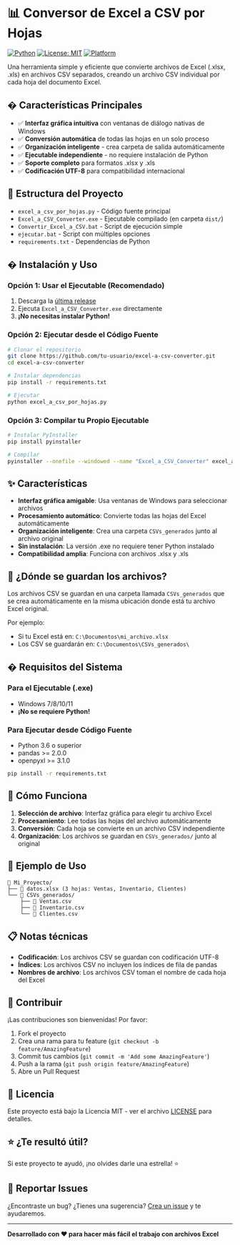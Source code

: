 # 📊 Conversor de Excel a CSV por Hojas

[![Python](https://img.shields.io/badge/Python-3.6+-blue.svg)](https://www.python.org/downloads/)
[![License: MIT](https://img.shields.io/badge/License-MIT-yellow.svg)](https://opensource.org/licenses/MIT)
[![Platform](https://img.shields.io/badge/Platform-Windows-lightgrey.svg)](https://www.microsoft.com/windows)

Una herramienta simple y eficiente que convierte archivos de Excel (.xlsx, .xls) en archivos CSV separados, creando un archivo CSV individual por cada hoja del documento Excel.

## � Características Principales

- ✅ **Interfaz gráfica intuitiva** con ventanas de diálogo nativas de Windows
- ✅ **Conversión automática** de todas las hojas en un solo proceso  
- ✅ **Organización inteligente** - crea carpeta de salida automáticamente
- ✅ **Ejecutable independiente** - no requiere instalación de Python
- ✅ **Soporte completo** para formatos .xlsx y .xls
- ✅ **Codificación UTF-8** para compatibilidad internacional

## 📁 Estructura del Proyecto

- `excel_a_csv_por_hojas.py` - Código fuente principal
- `Excel_a_CSV_Converter.exe` - Ejecutable compilado (en carpeta `dist/`)  
- `Convertir_Excel_a_CSV.bat` - Script de ejecución simple
- `ejecutar.bat` - Script con múltiples opciones
- `requirements.txt` - Dependencias de Python

## �️ Instalación y Uso

### Opción 1: Usar el Ejecutable (Recomendado)
1. Descarga la [última release](../../releases)
2. Ejecuta `Excel_a_CSV_Converter.exe` directamente
3. **¡No necesitas instalar Python!**

### Opción 2: Ejecutar desde el Código Fuente
```bash
# Clonar el repositorio
git clone https://github.com/tu-usuario/excel-a-csv-converter.git
cd excel-a-csv-converter

# Instalar dependencias
pip install -r requirements.txt

# Ejecutar
python excel_a_csv_por_hojas.py
```

### Opción 3: Compilar tu Propio Ejecutable
```bash
# Instalar PyInstaller
pip install pyinstaller

# Compilar
pyinstaller --onefile --windowed --name "Excel_a_CSV_Converter" excel_a_csv_por_hojas.py
```

## ✨ Características

- **Interfaz gráfica amigable**: Usa ventanas de Windows para seleccionar archivos
- **Procesamiento automático**: Convierte todas las hojas del Excel automáticamente
- **Organización inteligente**: Crea una carpeta `CSVs_generados` junto al archivo original
- **Sin instalación**: La versión .exe no requiere tener Python instalado
- **Compatibilidad amplia**: Funciona con archivos .xlsx y .xls

## 📂 ¿Dónde se guardan los archivos?

Los archivos CSV se guardan en una carpeta llamada `CSVs_generados` que se crea automáticamente en la misma ubicación donde está tu archivo Excel original.

Por ejemplo:
- Si tu Excel está en: `C:\Documentos\mi_archivo.xlsx`
- Los CSV se guardarán en: `C:\Documentos\CSVs_generados\`

## � Requisitos del Sistema

### Para el Ejecutable (.exe)
- Windows 7/8/10/11
- **¡No se requiere Python!**

### Para Ejecutar desde Código Fuente  
- Python 3.6 o superior
- pandas >= 2.0.0
- openpyxl >= 3.1.0

```bash
pip install -r requirements.txt
```

## 🎯 Cómo Funciona

1. **Selección de archivo**: Interfaz gráfica para elegir tu archivo Excel
2. **Procesamiento**: Lee todas las hojas del archivo automáticamente  
3. **Conversión**: Cada hoja se convierte en un archivo CSV independiente
4. **Organización**: Los archivos se guardan en `CSVs_generados/` junto al original

## 📂 Ejemplo de Uso

```
📁 Mi_Proyecto/
├── 📄 datos.xlsx (3 hojas: Ventas, Inventario, Clientes)
└── 📁 CSVs_generados/
    ├── 📄 Ventas.csv
    ├── 📄 Inventario.csv  
    └── 📄 Clientes.csv
```

## 📋 Notas técnicas

- **Codificación**: Los archivos CSV se guardan con codificación UTF-8
- **Índices**: Los archivos CSV no incluyen los índices de fila de pandas
- **Nombres de archivo**: Los archivos CSV toman el nombre de cada hoja del Excel

## 🤝 Contribuir

¡Las contribuciones son bienvenidas! Por favor:

1. Fork el proyecto
2. Crea una rama para tu feature (`git checkout -b feature/AmazingFeature`)
3. Commit tus cambios (`git commit -m 'Add some AmazingFeature'`)
4. Push a la rama (`git push origin feature/AmazingFeature`)
5. Abre un Pull Request

## 📝 Licencia

Este proyecto está bajo la Licencia MIT - ver el archivo [LICENSE](LICENSE) para detalles.

## ⭐ ¿Te resultó útil?

Si este proyecto te ayudó, ¡no olvides darle una estrella! ⭐

## 🐛 Reportar Issues

¿Encontraste un bug? ¿Tienes una sugerencia? 
[Crea un issue](../../issues/new) y te ayudaremos.

---

**Desarrollado con ❤️ para hacer más fácil el trabajo con archivos Excel**
